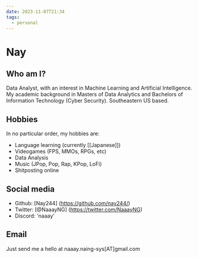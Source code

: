 ```yaml
---
date: 2023-11-07T21:34
tags:
  - personal
---
```

# Nay

## Who am I?

Data Analyst, with an interest in  Machine Learning and Artificial Intelligence. 
My academic background in Masters of Data Analytics and Bachelors of Information Technology (Cyber Security). 
Southeastern US based.


## Hobbies

In no particular order, my hobbies are:

 * Language learning (currently [[Japanese]])
 * Videogames (FPS, MMOs, RPGs, etc)
 * Data Analysis
 * Music (JPop, Pop, Rap, KPop, LoFi)
 * Shitposting online

## Social media

 * Github: [Nay244] (https://github.com/nay244/)
 * Twitter: [@NaaayNG] (https://twitter.com/NaaayNG)
 * Discord: 'naaay'

## Email

Just send me a hello at naaay.naing-sys[AT]gmail.com
